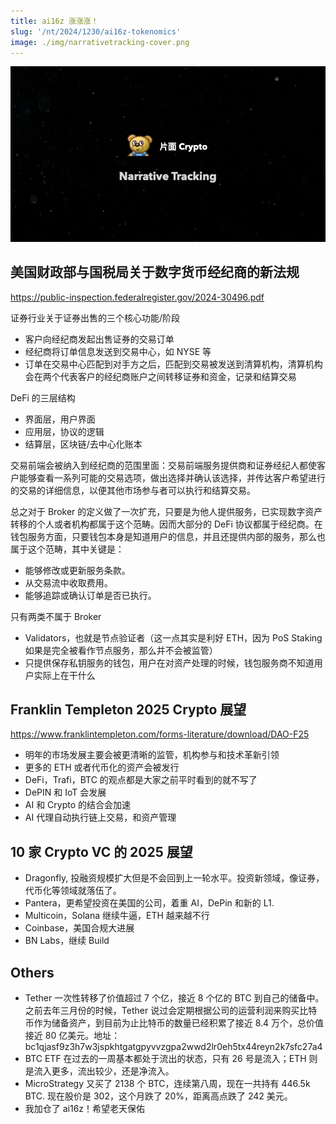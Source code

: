 ```yaml
---
title: ai16z 涨涨涨！
slug: '/nt/2024/1230/ai16z-tokenomics'
image: ./img/narrativetracking-cover.png
---
```


![Narrative Tracking](./img/narrativetracking-cover.png "Narrative Tracking")

## 美国财政部与国税局关于数字货币经纪商的新法规

https://public-inspection.federalregister.gov/2024-30496.pdf

证券行业关于证券出售的三个核心功能/阶段
- 客户向经纪商发起出售证券的交易订单
- 经纪商将订单信息发送到交易中心，如 NYSE 等
- 订单在交易中心匹配到对手方之后，匹配到交易被发送到清算机构，清算机构会在两个代表客户的经纪商账户之间转移证券和资金，记录和结算交易

DeFi 的三层结构
- 界面层，用户界面
- 应用层，协议的逻辑
- 结算层，区块链/去中心化账本


交易前端会被纳入到经纪商的范围里面：交易前端服务提供商和证券经纪人都使客户能够查看一系列可能的交易选项，做出选择并确认该选择，并传达客户希望进行的交易的详细信息，以便其他市场参与者可以执行和结算交易。

总之对于 Broker 的定义做了一次扩充，只要是为他人提供服务，已实现数字资产转移的个人或者机构都属于这个范畴。因而大部分的 DeFi 协议都属于经纪商。在钱包服务方面，只要钱包本身是知道用户的信息，并且还提供内部的服务，那么也属于这个范畴，其中关键是：
- 能够修改或更新服务条款。
- 从交易流中收取费用。
- 能够追踪或确认订单是否已执行。

只有两类不属于 Broker
- Validators，也就是节点验证者（这一点其实是利好 ETH，因为 PoS Staking 如果是完全被看作节点服务，那么并不会被监管）
- 只提供保存私钥服务的钱包，用户在对资产处理的时候，钱包服务商不知道用户实际上在干什么

## Franklin Templeton 2025 Crypto 展望

https://www.franklintempleton.com/forms-literature/download/DAO-F25

- 明年的市场发展主要会被更清晰的监管，机构参与和技术革新引领
- 更多的 ETH 或者代币化的资产会被发行
- DeFi，Trafi，BTC 的观点都是大家之前平时看到的就不写了
- DePIN 和 IoT 会发展
- AI 和 Crypto 的结合会加速
- AI 代理自动执行链上交易，和资产管理

## 10 家 Crypto VC 的 2025 展望
- Dragonfly, 投融资规模扩大但是不会回到上一轮水平。投资新领域，像证券，代币化等领域就落伍了。
- Pantera，更希望投资在美国的公司，着重 AI，DePin 和新的 L1.
- Multicoin，Solana 继续牛逼，ETH 越来越不行
- Coinbase，美国合规大进展
- BN Labs，继续 Build


## Others
- Tether 一次性转移了价值超过 7 个亿，接近 8 个亿的 BTC 到自己的储备中。之前去年三月份的时候，Tether 说过会定期根据公司的运营利润来购买比特币作为储备资产，到目前为止比特币的数量已经积累了接近 8.4 万个，总价值接近 80 亿美元。地址：bc1qjasf9z3h7w3jspkhtgatgpyvvzgpa2wwd2lr0eh5tx44reyn2k7sfc27a4
- BTC ETF 在过去的一周基本都处于流出的状态，只有 26 号是流入；ETH 则是流入更多，流出较少，还是净流入。
- MicroStrategy 又买了 2138 个 BTC，连续第八周，现在一共持有 446.5k BTC. 现在股价是 302，这个月跌了 20%，距离高点跌了 242 美元。
- 我加仓了 ai16z！希望老天保佑